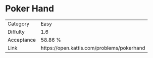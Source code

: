 # Poker Hand

<table>
    <tr>
        <td>Category</td>
        <td>Easy</td>
    </tr>
    <tr>
        <td>Diffulty</td>
        <td>1.6</td>
    </tr>
    <tr>
        <td>Acceptance</td>
        <td>58.86 %</td>
    </tr>
    <tr>
        <td>Link</td>
        <td>https://open.kattis.com/problems/pokerhand</td>
    </tr>
</table>